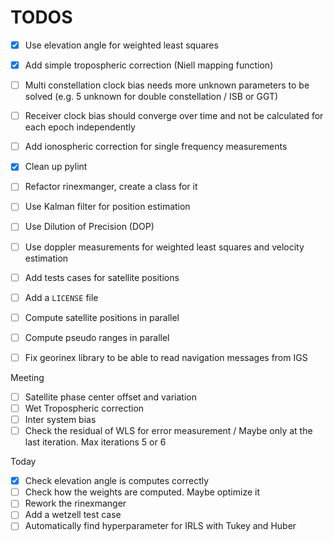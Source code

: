 # TODOS

- [x] Use elevation angle for weighted least squares
- [x] Add simple tropospheric correction (Niell mapping function)
- [ ] Multi constellation clock bias needs more unknown parameters to be solved (e.g. 5 unknown for double constellation / ISB or GGT)
- [ ] Receiver clock bias should converge over time and not be calculated for each epoch independently
- [ ] Add ionospheric correction for single frequency measurements
- [x] Clean up pylint
- [ ] Refactor rinexmanger, create a class for it
- [ ] Use Kalman filter for position estimation
- [ ] Use Dilution of Precision (DOP)
- [ ] Use doppler measurements for weighted least squares and velocity estimation
- [ ] Add tests cases for satellite positions
- [ ] Add a `LICENSE` file
- [ ] Compute satellite positions in parallel
- [ ] Compute pseudo ranges in parallel
- [ ] Fix georinex library to be able to read navigation messages from IGS


Meeting
- [ ] Satellite phase center offset and variation
- [ ] Wet Tropospheric correction
- [ ] Inter system bias 
- [ ] Check the residual of WLS for error measurement / Maybe only at the last iteration. Max iterations 5 or 6

Today
- [x] Check elevation angle is computes correctly 
- [ ] Check how the weights are computed. Maybe optimize it
- [ ] Rework the rinexmanger
- [ ] Add a wetzell test case
- [ ] Automatically find hyperparameter for IRLS with Tukey and Huber